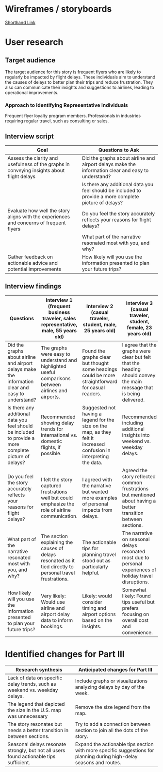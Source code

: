 # Wireframes / storyboards

[Shorthand Link](https://preview.shorthand.com/G9ty2iKdo9aXS4qb)

# User research 

## Target audience

The target audience for this story is frequent flyers who are likely to regularly be impacted by flight delays. These individuals aim to understand the causes of delays to better plan their trips and reduce frustration. They also can communicate their insights and suggestions to airlines, leading to operational improvements.

### Approach to Identifying Representative Individuals
Frequent flyer loyalty program members.
Professionals in industries requiring regular travel, such as consulting or sales.

## Interview script

| Goal | Questions to Ask |
|------|------------------|
| Assess the clarity and usefulness of the graphs in conveying insights about flight delays | Did the graphs about airline and airport delays make the information clear and easy to understand? |
|      | Is there any additional data you feel should be included to provide a more complete picture of delays? |
| Evaluate how well the story aligns with the experiences and concerns of frequent flyers | Do you feel the story accurately reflects your reasons for flight delays? |
|      | What part of the narrative resonated most with you, and why? |
| Gather feedback on actionable advice and potential improvements | How likely will you use the information presented to plan your future trips? |


## Interview findings

| Questions               | Interview 1 (frequent business traveler, sales representative, male, 55 years old) | Interview 2 (casual traveler, student, male, 25 years old) | Interview 3 (casual traveler, student, female, 23 years old) |
|-------------------------|--------------------------------|-------------|-------------|
| Did the graphs about airline and airport delays make the information clear and easy to understand? | The graphs were easy to understand and highlighted useful comparisons between airlines and airports. | Found the graphs clear but thought some headings could be more straightforward for casual readers. | I agree that the graphs were clear but felt that the heading should convey the main message that is being delivered. |
| Is there any additional data you feel should be included to provide a more complete picture of delays? | Recommended showing delay trends for international vs. domestic flights, if possible. | Suggested not having a legend for the size on the map, as they felt it increased confusion in interpreting the data. | Recommended including additional insights into weekend vs. weekday delays. |
| Do you feel the story accurately reflects your reasons for flight delays? | I felt the story captured frustrations well but could emphasize the role of airline communication. | I agreed with the narrative but wanted more examples of personal impacts from delays. | Agreed the story reflected common frustrations but mentioned about having a better transition between sections. |
| What part of the narrative resonated most with you, and why?| The section explaining the causes of delays resonated as it tied directly to personal travel frustrations. | The actionable tips for planning travel stood out as particularly helpful. | The narrative on seasonal delays resonated most due to personal experiences of holiday travel disruptions. |
| How likely will you use the information presented to plan your future trips? | Very likely: Would use airline and airport delay data to inform bookings. | Likely: would consider timing and airport options based on the insights. | Somewhat likely: Found tips useful but prefers focusing on overall cost and convenience. |

# Identified changes for Part III

| Research synthesis                       | Anticipated changes for Part III                                                |
|------------------------------------------|---------------------------------------------------------------------------------|
| Lack of data on specific delay trends, such as weekend vs. weekday delays. | Include graphs or visualizations analyzing delays by day of the week. |
| The legend that depicted the size in the U.S. map was unnecessary | Remove the size legend from the map. | 
| The story resonates but needs a better transition in between sections. | Try to add a connection between section to join all the dots of the story. |
| Seasonal delays resonate strongly, but not all users found actionable tips sufficient. | Expand the actionable tips section with more specific suggestions for planning during high-delay seasons and routes. |
